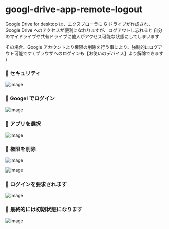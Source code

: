 # googl-drive-app-remote-logout

Google Drive for desktop は、エクスプローラに G ドライブが作成され、
Google Drive へのアクセスが便利になれりますが、ログアウトし忘れると
自分のマイドライブや共有ドライブに他人がアクセス可能な状態にしてしまいます

その場合、Google アカウントより権限の削除を行う事により、強制的にログアウト可能です
( ブラウザへのログインも【お使いのデバイス】より解除できます )

### 🔴 セキュリティ

![image](https://user-images.githubusercontent.com/1501327/158083206-33ccb586-ff6c-4d8f-bf6e-4982899218b7.png)

### 🔴 Googel でログイン

![image](https://user-images.githubusercontent.com/1501327/158083234-9899b313-3868-48c3-94c5-59cb4ae94edd.png)

### 🔴 アプリを選択

![image](https://user-images.githubusercontent.com/1501327/158083276-60ea389b-4575-43ed-86da-f682d10d4a44.png)

### 🔴 権限を削除

![image](https://user-images.githubusercontent.com/1501327/158083297-60cb89f5-0a09-47bf-a514-15c8a971a9b8.png)

![image](https://user-images.githubusercontent.com/1501327/158082875-a83cadfe-e7a7-40cd-b79e-c7352fa36626.png)

### 🔴 ログインを要求されます

![image](https://user-images.githubusercontent.com/1501327/158083306-4289c2c0-f1d3-42b2-ac79-4491270d0a18.png)

### 🔴 最終的には初期状態になります

![image](https://user-images.githubusercontent.com/1501327/158083342-a52beedf-3f78-4542-8794-a87775d83814.png)
